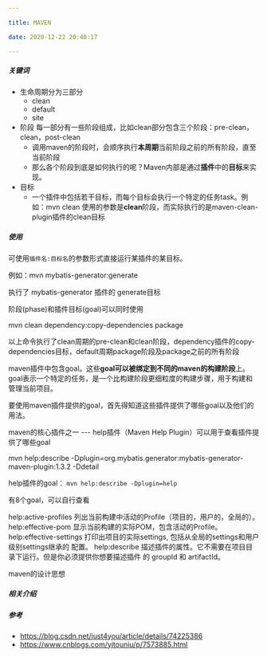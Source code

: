 ```yaml
---

title: MAVEN

date: 2020-12-22 20:40:17

---
```

##### 关键词

- 生命周期分为三部分
  - clean
  - default
  - site
- 阶段 每一部分有一些阶段组成，比如clean部分包含三个阶段：pre-clean，clean，post-clean
  - 调用maven的阶段时，会顺序执行**本周期**当前阶段之前的所有阶段，直至当前阶段
  - 那么各个阶段到底是如何执行的呢？Maven内部是通过**插件**中的**目标**来实现。
- 目标 
  - 一个插件中包括若干目标，而每个目标会执行一个特定的任务task。例如：mvn  clean  使用的参数是**clean**阶段，而实际执行的是maven-clean-plugin插件的clean目标

##### 使用

可使用`插件名:目标名`的参数形式直接运行某插件的某目标。

例如：mvn mybatis-generator:generate

执行了 mybatis-generator 插件的 generate目标



阶段(phase)和插件目标(goal)可以同时使用

mvn clean dependency:copy-dependencies package

以上命令执行了clean周期的pre-clean和clean阶段，dependency插件的copy-dependencies目标，default周期package阶段及package之前的所有阶段



maven插件中包含goal。这些**goal可以被绑定到不同的maven的构建阶段**上。goal表示一个特定的任务，是一个比构建阶段更细粒度的构建步骤，用于构建和管理当前项目。

要使用maven插件提供的goal，首先得知道这些插件提供了哪些goal以及他们的用法。

maven的核心插件之一 --- help插件（Maven Help Plugin）可以用于查看插件提供了哪些goal

mvn help:describe -Dplugin=org.mybatis.generator:mybatis-generator-maven-plugin:1.3.2 -Ddetail



help插件的goal： `mvn help:describe -Dplugin=help` 

有8个goal，可以自行查看

help:active-profiles
列出当前构建中活动的Profile（项目的，用户的，全局的）。
help:effective-pom
显示当前构建的实际POM，包含活动的Profile。
help:effective-settings
打印出项目的实际settings, 包括从全局的settings和用户级别settings继承的
配置。
help:describe
描述插件的属性。它不需要在项目目录下运行。但是你必须提供你想要描述插件
的 groupId 和 artifactId。

maven的设计思想



##### 相关介绍



##### 参考

- https://blog.csdn.net/just4you/article/details/74225386
- https://www.cnblogs.com/yitouniu/p/7573885.html